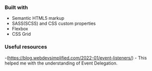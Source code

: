 
### Built with

- Semantic HTML5 markup
- SASS(SCSS) and CSS custom properties
- Flexbox
- CSS Grid


### Useful resources

-(https://blog.webdevsimplified.com/2022-01/event-listeners/) - This helped me with the understanding of Event Delegation.



